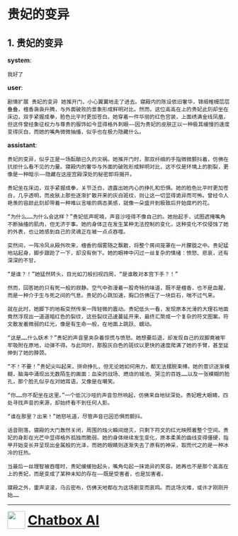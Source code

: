 # 贵妃的变异

## 1. 贵妃的变异

**system**: 

```
我好了
```

**user**: 

```
剧情扩展 贵妃的变异 她推开门，小心翼翼地走了进去。寝殿内的陈设依旧奢华，锦缎帷幔层层叠叠，檀香袅袅升腾，与外面破败的景象形成鲜明对比。然而，这位高高在上的贵妃此刻却坐在床边，双手紧握成拳，脸色比平时更加苍白。她穿着一件华丽的红色宫装，上面绣满金线凤凰，但这件曾经象征权力与尊贵的服饰如今显得格外刺眼——因为贵妃的皮肤正以一种极其缓慢的速度变得灰白，而她的嘴角微微抽搐，似乎也在极力隐藏什么。
```

**assistant**: 

```
贵妃的变异，似乎正是一场酝酿已久的灾祸。她推开门时，那双纤细的手指微微颤抖着，仿佛在抗拒什么看不见的力量。寝殿内的奢华与外面的破败形成鲜明对比，这不仅是环境上的割裂，更像是一种暗示——隐藏在这座宫殿深处的秘密即将揭开。

贵妃坐在床边，双手紧握成拳，关节泛白，透露出她内心的挣扎和恐惧。她的脸色比平时更加苍白，几乎透明，而皮肤上那些逐渐扩散开来的灰白斑纹，则让这一切显得诡异而可怖。曾经令人艳羡的容颜此刻却带着一种难以言喻的病态美感，就像一朵盛开到极致后开始腐朽的花。

“为什么……为什么会这样？”贵妃低声呢喃，声音沙哑得不像自己的。她抬起手，试图遮掩嘴角不断抽搐的肌肉，但无济于事。她的身体正在发生某种无法控制的变化，这种变化不仅侵蚀了她的外表，也让她感到自己的灵魂正在被一点点吞噬。

突然间，一阵冷风从殿外吹来，檀香的烟雾随之飘散，将整个房间笼罩在一片朦胧之中。贵妃猛地站起身，脚步踉跄了一下，却没有倒下。她的眼神中闪过一丝复杂的情绪：愤怒、悲哀，还有深深的不甘。

“是谁？！”她猛然转头，目光如刀般扫视四周，“是谁敢对本宫下手？！”

然而，回答她的只有死一般的寂静。空气中弥漫着一股奇特的味道，既不是檀香，也不是血腥，而是一种介于生与死之间的气息。贵妃的心跳加速，胸口仿佛压了一块巨石，喘不过气来。

就在此时，她脚下的地板突然传来一阵轻微的震动。贵妃低头一看，发现原本光滑的大理石地面竟然浮现出一道道暗红色的裂纹，这些裂纹迅速蔓延开来，最终汇聚成一个复杂的符文图案。符文散发着微弱的红光，像是有生命一般，在地面上跳跃、蠕动。

“这是……什么妖术？”贵妃的声音里夹杂着惊慌与愤怒。她想要后退，却发现自己的双脚竟被牢牢吸附在原地，动弹不得。与此同时，那股灰白色的斑纹以更快的速度爬满了她的手臂，甚至延伸到了她的脖颈。

“不！不要！”贵妃尖叫起来，拼命挣扎，但无论她如何用力，都无法摆脱束缚。她的意识逐渐模糊，脑海中涌现出无数陌生的画面：血染的战场、燃烧的城池、哭泣的百姓……以及一张模糊的脸孔，那个脸孔似乎在对她耳语，又像是在嘲笑。

“你……你不配坐在这里。”一个低沉沙哑的声音忽然响起，仿佛来自地狱深处。贵妃瞪大眼睛，四处寻找声音的来源，却始终看不到任何人影。

“谁在那里？出来！”她怒吼道，尽管声音已因恐惧而颤抖。

话音刚落，寝殿的大门轰然关闭，周围的烛火瞬间熄灭，只剩下符文的红光映照着整个空间。贵妃的身影在光芒中显得格外孤独而脆弱。她的身体继续发生变化，原本柔美的曲线变得僵硬，指甲开始变长并呈现出金属般的光泽，而她的眼睛则逐渐失去了原有的神采，取而代之的是一种冰冷的狂热。

当最后一丝理智被吞噬时，贵妃缓缓抬起头，嘴角勾起一抹诡异的笑容。她再也不是那个高高在上的贵妃，而是变成了某种未知的存在——既是受害者，也是加害者。

寝殿之外，雷声滚滚，乌云密布，仿佛天地都在为这场剧变而哀鸣。而这场灾难，或许才刚刚开始……
```



--------------------


<a href="https://chatboxai.app" style="display: flex; align-items: center;">
<img src='https://chatboxai.app/icon.png' style='width: 40px; height: 40px; padding-right: 6px'>
<b style='font-size:30px'>Chatbox AI</b>
</a>
